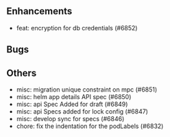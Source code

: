## Enhancements
- feat: encryption for db credentials (#6852)
## Bugs
## Others
- misc: migration unique constraint on mpc (#6851)
- misc: helm app details API spec (#6850)
- misc: api Spec Added for draft (#6849)
- misc: api Specs added for lock config (#6847)
- misc: develop sync for specs (#6846)
- chore: fix the indentation for the podLabels (#6832)
